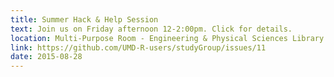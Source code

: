 ```yaml
---
title: Summer Hack & Help Session
text: Join us on Friday afternoon 12-2:00pm. Click for details.
location: Multi-Purpose Room - Engineering & Physical Sciences Library (Math Building) 
link: https://github.com/UMD-R-users/studyGroup/issues/11
date: 2015-08-28
---
```

